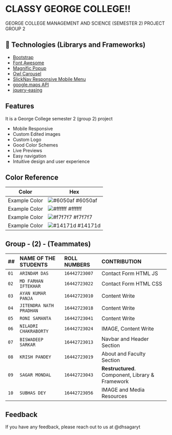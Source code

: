 
# CLASSY GEORGE COLLEGE!!

GEORGE COLLEGE MANAGEMENT AND SCIENCE (SEMESTER 2) PROJECT GROUP 2


## 🚀 Technologies (Librarys and Frameworks)

 - [Bootstrap](https://getbootstrap.com)
 - [Font Awesome](http://fontawesome.io)
 - [Magnific Popup](http://dimsemenov.com/plugins/magnific-popup/)
 - [Owl Carousel](https://github.com/Sagar-Mondal-Git)
 - [SlickNav Responsive Mobile Menu](https://github.com/Sagar-Mondal-Git)
 - [google.maps API](https://github.com/Sagar-Mondal-Git)
 - [jquery-easing](http://gsgd.co.uk/sandbox/jquery/easing/)




## Features

It is a George College semester 2 (group 2) project


- Mobile Responsive
- Custom Edited images
- Custom Logo
- Good Color Schemes
- Live Previews
- Easy navigation
- Intuitive design and user experience

## Color Reference

| Color             | Hex                                                                |
| ----------------- | ------------------------------------------------------------------ |
| Example Color | ![#6050af](https://via.placeholder.com/10/0a192f?text=+) #6050af |
| Example Color | ![#ffffff](https://via.placeholder.com/10/f8f8f8?text=+) #ffffff |
| Example Color | ![#f7f7f7](https://via.placeholder.com/10/00b48a?text=+) #f7f7f7 |
| Example Color | ![#14171d](https://via.placeholder.com/10/00b48a?text=+) #14171d |


## Group - (2) - (Teammates)

| ##   | NAME OF THE STUDENTS    | ROLL NUMBERS    | CONTRIBUTION               |
| :--- | :---------------------- | :-------------- | :------------------------- |
| `01` | `ARINDAM DAS`           | `16442723007`   | Contact Form HTML JS |
| `02` | `MD FARHAN IFTEKHAR`    | `16442723022`   | Contact Form HTML CSS |
| `03` | `AYAN KUMAR PANJA`      | `16442723010`   | Content Write |
| `04` | `JITENDRA NATH PRADHAN` | `16442723018`   | Content Write |
| `05` | `RONI SAMANTA`          | `16442723041`   | Content Write |
| `06` | `NILADRI CHAKRABORTY`   | `16442723024`   | IMAGE, Content Write |
| `07` | `BISWADEEP SARKAR`      | `16442723013`   | Navbar and Header Section |
| `08` | `KRISH PANDEY`          | `16442723019`   | About and Faculty Section|
| `09` | `SAGAR MONDAL`          | `16442723043`   | **Restructured**. Component, Library & Framework |
| `10` | `SUBHAS DEY`            | `16442723056`   | IMAGE and Media Resources |


## Feedback

If you have any feedback, please reach out to us at @dhsagaryt

